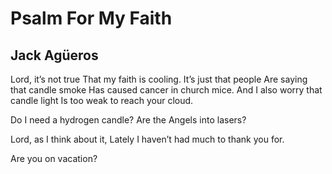 # Psalm For My Faith
## Jack Agüeros
Lord, it’s not true
That my faith is cooling.
It’s just that people
Are saying that candle smoke
Has caused cancer in church mice.
And I also worry that candle light
Is too weak to reach your cloud.

Do I need a hydrogen candle?
Are the Angels into lasers?

Lord, as I think about it,
Lately I haven’t had much to thank you for.

Are you on vacation?
